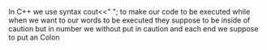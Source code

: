 In C++ we use syntax cout<<" "; to make our code to be executed
while when we want to our words to be executed they suppose to be inside of caution
but in number we without put in caution
and each end we suppose to put an Colon
